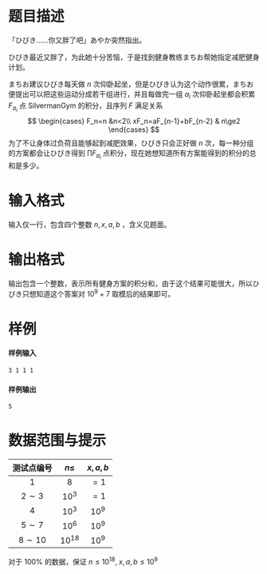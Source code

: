 
# 题目描述

「ひびき……你又胖了吧」あやか突然指出。

ひびき最近又胖了，为此她十分苦恼，于是找到健身教练まちお帮她指定减肥健身计划。

まちお建议ひびき每天做 $n$ 次仰卧起坐，但是ひびき认为这个动作很累，まちお便提出可以把这些运动分成若干组进行，并且每做完一组 $a_i$ 次仰卧起坐都会积累 $F_{a_i}$ 点 $\text{SilvermanGym}$ 的积分，且序列 $F$ 满足关系
$$
\begin{cases}
F_n=n &n<2\\
xF_n=aF_{n-1}+bF_{n-2} & n\ge2
\end{cases}
$$
为了不让身体过负荷且能够起到减肥效果，ひびき只会正好做 $n$ 次，每一种分组的方案都会让ひびき得到 $\prod F_{a_i}$ 点积分，现在她想知道所有方案能得到的积分的总和是多少。

# 输入格式

输入仅一行，包含四个整数 $n,\,x,\,a,\,b$ ，含义见题面。

# 输出格式

输出包含一个整数，表示所有健身方案的积分和，由于这个结果可能很大，所以ひびき只想知道这个答案对 $10^9+7$ 取模后的结果即可。

# 样例

#### 样例输入
```plain
3 1 1 1
```

#### 样例输出
```plain
5
```

# 数据范围与提示

| 测试点编号 |  $n\le$   | $x,a,b$ |
| :--------: | :-------: | :-----: |
|    $1$     |    $8$    |  $=1$   |
| $2\sim 3$  |  $10^3$   |  $=1$   |
|    $4$     |  $10^3$   | $10^9$  |
| $5\sim 7$  |  $10^6$   | $10^9$  |
| $8\sim 10$ | $10^{18}$ | $10^9$  |

对于 $100\%$ 的数据，保证 $n\le10^{18},\;x,a,b\le10^9$

